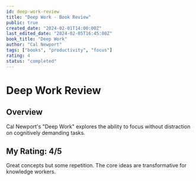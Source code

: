 ```yaml
---
id: deep-work-review
title: "Deep Work - Book Review"
public: true
created_date: "2024-02-01T14:00:00Z"
last_edited_date: "2024-02-05T16:45:00Z"
book_title: "Deep Work"
author: "Cal Newport"
tags: ["books", "productivity", "focus"]
rating: 4
status: "completed"
---
```


# Deep Work Review

## Overview

Cal Newport's "Deep Work" explores the ability to focus without distraction on cognitively demanding tasks.

## My Rating: 4/5

Great concepts but some repetition. The core ideas are transformative for knowledge workers.
